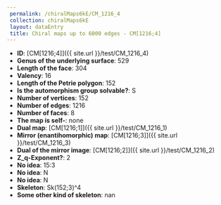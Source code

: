 ```yaml
--- 
 permalink: /chiralMaps6kE/CM_1216_4 
 collection: chiralMaps6kE
 layout: dataEntry
 title: Chiral maps up to 6000 edges - CM[1216;4]
---
```


- **ID**: [CM[1216;4]]({{ site.url }}/test/CM_1216_4)
- **Genus of the underlying surface**: 529
- **Length of the face**: 304
- **Valency**: 16
- **Length of the Petrie polygon**: 152
- **Is the automorphism group solvable?**: S
- **Number of vertices**: 152
- **Number of edges**: 1216
- **Number of faces**: 8
- **The map is self-**: none
- **Dual map**: [CM[1216;1]]({{ site.url }}/test/CM_1216_1)
- **Mirror (enantihomorphic) map**: [CM[1216;3]]({{ site.url }}/test/CM_1216_3)
- **Dual of the mirror image**: [CM[1216;2]]({{ site.url }}/test/CM_1216_2)
- **Z_q-Exponent?**: 2
- **No idea**:  15:3
- **No idea**: N
- **No idea**: N
- **Skeleton**: Sk(152;3)^4
- **Some other kind of skeleton**: nan
